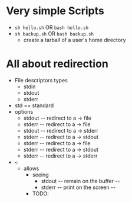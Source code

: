 # Very simple Scripts
* `sh hello.sh` OR `bash hello.sh`
* `sh backup.sh` OR `bash backup.sh`
  * create a tarball of a user's home directory

# All about redirection
* File descriptors types
  * stdin
  * stdout
  * stderr
* std == standard
* options
  * stdout -- redirect to a -> file
  * stderr  -- redirect to a -> file
  * stdout  -- redirect to a -> stderr
  * stderr -- redirect to a -> stdout
  * stderr -- redirect to a -> file
  * stderr -- redirect to a -> stdout
  * stderr -- redirect to a -> stderr
* `<` 
  * allows
    * seeing
      * stdout  -- remain on the buffer --
      * stderr  -- print on the screen -- 
    * TODO:
